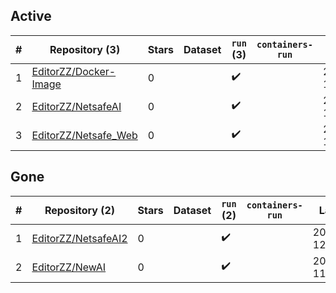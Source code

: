 ## Active
| # | Repository (3) | Stars | Dataset | `run` (3) | `containers-run` | Last Modified |
| --- | --- | --- | --- | --- | --- | --- |
| 1 | [EditorZZ/Docker-Image](https://github.com/EditorZZ/Docker-Image) | 0 |  | :heavy_check_mark: |  | 2025-08-08 12:12:14+00:00 |
| 2 | [EditorZZ/NetsafeAI](https://github.com/EditorZZ/NetsafeAI) | 0 |  | :heavy_check_mark: |  | 2025-10-07 14:39:49+00:00 |
| 3 | [EditorZZ/Netsafe_Web](https://github.com/EditorZZ/Netsafe_Web) | 0 |  | :heavy_check_mark: |  | 2025-08-11 11:14:18+00:00 |

## Gone
| # | Repository (2) | Stars | Dataset | `run` (2) | `containers-run` | Last Modified |
| --- | --- | --- | --- | --- | --- | --- |
| 1 | [EditorZZ/NetsafeAI2](https://github.com/EditorZZ/NetsafeAI2) | 0 |  | :heavy_check_mark: |  | 2025-02-19 12:19:15+00:00 |
| 2 | [EditorZZ/NewAI](https://github.com/EditorZZ/NewAI) | 0 |  | :heavy_check_mark: |  | 2025-02-27 11:21:50+00:00 |
